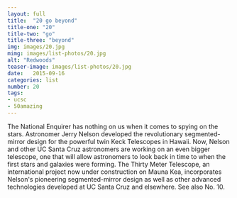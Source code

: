 ```yaml
---
layout: full
title:  "20 go beyond"
title-one: "20"
title-two: "go"
title-three: "beyond"
img: images/20.jpg
mimg: images/list-photos/20.jpg
alt: "Redwoods"
teaser-image: images/list-photos/20.jpg
date:   2015-09-16
categories: list
number: 20
tags:
- ucsc
- 50amazing
---
```

The National Enquirer has nothing on us when it comes to spying on the stars. Astronomer Jerry Nelson developed the revolutionary segmented-mirror design for the powerful twin Keck Telescopes in Hawaii. Now, Nelson and other UC Santa Cruz astronomers are working on an even bigger telescope, one that will allow astronomers to look back in time to when the first stars and galaxies were forming. The Thirty Meter Telescope, an international project now under construction on Mauna Kea, incorporates Nelson's pioneering segmented-mirror design as well as other advanced technologies developed at UC Santa Cruz and elsewhere. See also No. 10.